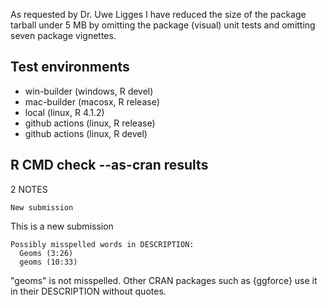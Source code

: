 As requested by Dr. Uwe Ligges I have reduced the size of the package tarball
under 5 MB by omitting the package (visual) unit tests 
and omitting seven package vignettes.

## Test environments

* win-builder (windows, R devel)
* mac-builder (macosx, R release)
* local (linux, R 4.1.2)
* github actions (linux, R release)
* github actions (linux, R devel)

## R CMD check --as-cran results

2 NOTES

```
New submission
```

This is a new submission

```
Possibly misspelled words in DESCRIPTION:
  Geoms (3:26)
  geoms (10:33)
```

"geoms" is not misspelled.  Other CRAN packages such as {ggforce} 
use it in their DESCRIPTION without quotes.
